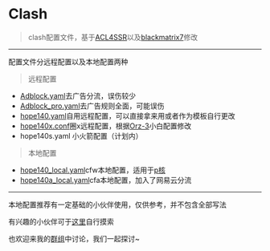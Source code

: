 # Clash

> clash配置文件，基于[ACL4SSR](https://github.com/ACL4SSR)以及[blackmatrix7](https://github.com/blackmatrix7)修改

---

配置文件分远程配置以及本地配置两种

> 远程配置

* [Adblock.yaml](https://github.com/hope140/Clash/blob/main/Adblock.yaml "Adblock.yaml")去广告分流，误伤较少
* [Adblock_pro.yaml](https://github.com/hope140/Clash/blob/main/Adblock_pro.yaml "Adblock_pro.yaml")去广告规则全面，可能误伤
* [hope140.yaml](https://github.com/hope140/Clash/blob/main/hope140.yaml "hope140.yaml")自用远程配置，可以直接拿来用或者作为模板自行更改
* [hope140x.conf](https://github.com/hope140/Clash/blob/main/hope140x.conf "hope140x.conf")圈x远程配置，根据[Orz-3](https://github.com/Orz-3/)小白配置修改
* hope140s.yaml 小火箭配置（计划内）

> 本地配置

* [hope140_local.yaml](https://github.com/hope140/Clash/blob/main/hope140_local.yaml "hope140_local.yaml")cfw本地配置，适用于[p核](https://github.com/Dreamacro/clash/releases/tag/premium)
* [hope140a_local.yaml](https://github.com/hope140/Clash/blob/main/hope140a_local.yaml "hope140a_local.yaml")cfa本地配置，加入了网易云分流

---

本地配置推荐有一定基础的小伙伴使用，仅供参考，并不包含全部写法

有兴趣的小伙伴可于[这里](https://github.com/Dreamacro/clash/wiki)自行摸索

也欢迎来我的[群组](https://t.me/hope140_chat)中讨论，我们一起探讨~
